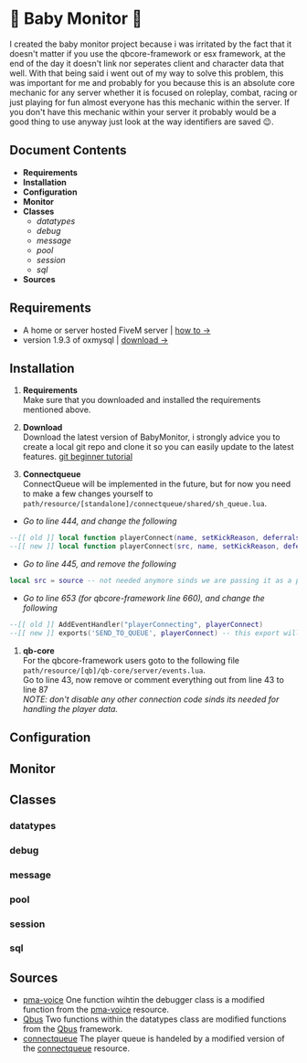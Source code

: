 # 👶 Baby Monitor 👶
I created the baby monitor project because i was irritated by the fact that it doesn't matter if you use the qbcore-framework or esx framework, at the end of the day it doesn't link nor seperates client and character data that well. With that being said i went out of my way to solve this problem, this was important for me and probably for you because this is an absolute core mechanic for any server whether it is focused on roleplay, combat, racing or just playing for fun almost everyone has this mechanic within the server. If you don't have this mechanic within your server it probably would be a good thing to use anyway just look at the way identifiers are saved 😉.

## Document Contents
- **Requirements**
- **Installation**
- **Configuration**
- **Monitor**
- **Classes**
  - *datatypes*
  - *debug*
  - *message*
  - *pool*
  - *session*
  - *sql*
- **Sources**

## Requirements
- A home or server hosted FiveM server | [how to ->](https://docs.fivem.net/docs/server-manual/setting-up-a-server/)
- version 1.9.3 of oxmysql | [download ->](https://github.com/overextended/oxmysql)

## Installation
1. **Requirements**<br>
Make sure that you downloaded and installed the requirements mentioned above.

1. **Download**<br>
Download the latest version of BabyMonitor, i strongly advice you to create a local git repo and clone it so you can easily update to the latest features.
[git beginner tutorial](https://www.youtube.com/watch?v=8JJ101D3knE)

1. **Connectqueue**<br>
ConnectQueue will be implemented in the future, but for now you need to make a few changes yourself to `path/resource/[standalone]/connectqueue/shared/sh_queue.lua`.

- *Go to line 444, and change the following*
```lua
--[[ old ]] local function playerConnect(name, setKickReason, deferrals)
--[[ new ]] local function playerConnect(src, name, setKickReason, deferrals) -- playerSrc is added so it knows which player to add
```

- *Go to line 445, and remove the following*
```lua
local src = source -- not needed anymore sinds we are passing it as a parameter to the function
```

- *Go to line 653 (for qbcore-framework line 660), and change the following*
```lua
--[[ old ]] AddEventHandler("playerConnecting", playerConnect)
--[[ new ]] exports('SEND_TO_QUEUE', playerConnect) -- this export will be triggerd from the BabyMonitor resource
```

1. **qb-core**<br>
For the qbcore-framework users goto to the following file `path/resource/[qb]/qb-core/server/events.lua`.<br>
Go to line 43, now remove or comment everything out from line 43 to line 87<br>
*NOTE: don't disable any other connection code sinds its needed for handling the player data.*

## Configuration
## Monitor
## Classes
### datatypes
### debug
### message
### pool
### session
### sql

## Sources
- [pma-voice](https://github.com/AvarianKnight/pma-voice)
One function wihtin the debugger class is a modified function from the [pma-voice](https://github.com/AvarianKnight/pma-voice) resource.
- [Qbus](https://github.com/qbcore-framework)
Two functions within the datatypes class are modified functions from the [Qbus](https://github.com/qbcore-framework) framework.
- [connectqueue](https://github.com/Nick78111/ConnectQueue)
The player queue is handeled by a modified version of the [connectqueue](https://github.com/Nick78111/ConnectQueue) resource.